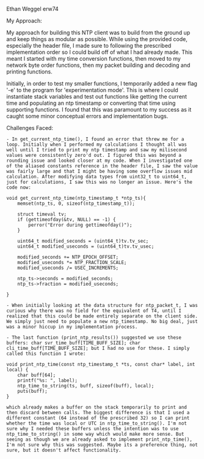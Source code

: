 Ethan Weggel
erw74

My Approach:

My approach for building this NTP client was to build from the ground up and keep things as modular as possible. While using the provided code, especially the header file, I made sure to following the prescribed implementation order so I could build off of what I had already made. This meant I started with my time conversion functions, then moved to my network byte order functions, then my packet building and decoding and printing functions.

Initially, in order to test my smaller functions, I temporarily added a new flag '-e' to the program for 'experimentation mode'. This is where I could instantiate stack variables and test out functions like getting the current time and populating an ntp timestamp or converting that time using supporting functions. I found that this was paramount to my success as it caught some minor conceptual errors and implementation bugs.

Challenges Faced:

    - In get_current_ntp_time(), I found an error that threw me for a loop. Initially when I performed my calculations I thought all was well until I tried to print my ntp timestamp and saw my milisecond values were consistently zero'd out. I figured this was beyond a rounding issue and looked closer at my code. When I investigated one of the aliased constants reference in the header file, I saw the value was fairly large and that I might be having some overflow issues mid calculation. After modifying data types from uint32_t to uint64_t, just for calculations, I saw this was no longer an issue. Here's the code now:

    void get_current_ntp_time(ntp_timestamp_t *ntp_ts){
        memset(ntp_ts, 0, sizeof(ntp_timestamp_t));

        struct timeval tv;
        if (gettimeofday(&tv, NULL) == -1) {
            perror("Error during gettimeofday()");
        }

        uint64_t modified_seconds = (uint64_t)tv.tv_sec;
        uint64_t modified_useconds = (uint64_t)tv.tv_usec;

        modified_seconds += NTP_EPOCH_OFFSET;
        modified_useconds *= NTP_FRACTION_SCALE;
        modified_useconds /= USEC_INCREMENTS;

        ntp_ts->seconds = modified_seconds;
        ntp_ts->fraction = modified_useconds;

    }

    - When initially looking at the data structure for ntp_packet_t, I was curious why there was no field for the equivalent of T4, until I realized that this could be made entirely separate on the client side. We simply just need to populate a new ntp_timestamp. No big deal, just was a minor hiccup in my implementation process.

    - The last function (print_ntp_results()) suggested we use these buffers: char svr_time_buff[TIME_BUFF_SIZE]; char cli_time_buff[TIME_BUFF_SIZE]; but I had no use for these. I simply called this function I wrote:

    void print_ntp_time(const ntp_timestamp_t *ts, const char* label, int local) {
        char buff[64];
        printf("%s: ", label);
        ntp_time_to_string(ts, buff, sizeof(buff), local);
        puts(buff);
    }

    which already makes a buffer on the stack temporarily to print and then discard between calls. The biggest difference is that I used a different constant (64 instead of the prescribed 32) so I can print whether the time was local or UTC in ntp_time_to_string(). I'm not sure why I needed these buffers unless the intention was to use ntp_time_to_string() in some way which would make more sense. But seeing as though we are already asked to implement print_ntp_time(), I'm not sure why this was suggested. Maybe its a preference thing, not sure, but it doesn't affect functionality.